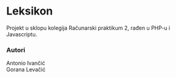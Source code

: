 # Leksikon

Projekt u sklopu kolegija Računarski praktikum 2, rađen u PHP-u i Javascriptu.

### Autori
Antonio Ivančić  
Gorana Levačić
